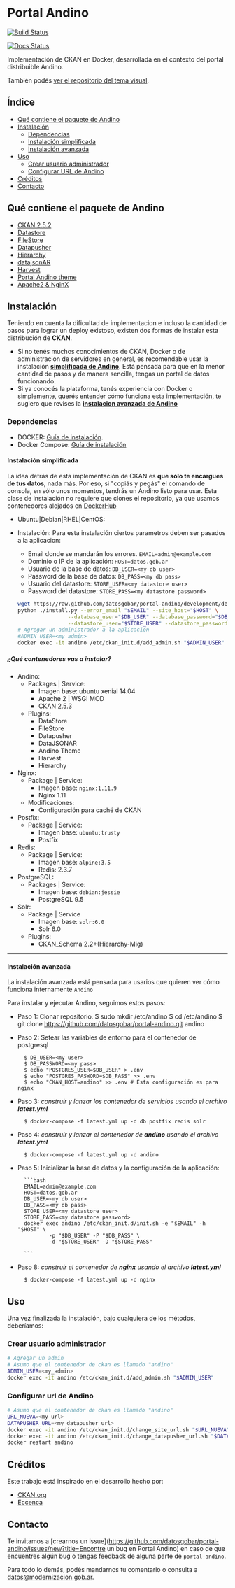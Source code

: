 # Portal Andino

[![Build Status](https://travis-ci.org/datosgobar/portal-andino.svg?branch=master)](https://travis-ci.org/datosgobar/portal-andino)

[![Docs Status](https://readthedocs.org/projects/portal-andino/badge/?version=master)](http://portal-andino.readthedocs.io/es/master/)

Implementación de CKAN en Docker, desarrollada en el contexto del portal distribuible Andino.

También podés [ver el repositorio del tema visual](https://github.com/datosgobar/portal-andino-theme).

## Índice
+ [Qué contiene el paquete de Andino](#qué-contiene-el-paquete-de-andino)
+ [Instalación](#instalación)
	+ [Dependencias](#dependencias)
    + [Instalación simplificada](#instalación-simplificada)
    + [Instalación avanzada](#instalación-avanzada)
+ [Uso](#uso)
	+ [Crear usuario administrador](#crear-usuario-administrador)
	+ [Configurar URL de Andino](#configurar-url-de-andino)
+ [Créditos](#créditos)
+ [Contacto](#contacto)	

## Qué contiene el paquete de Andino

+ [CKAN 2.5.2](http://docs.ckan.org/en/ckan-2.5.2/)
+ [Datastore](http://docs.ckan.org/en/latest/maintaining/datastore.html)
+ [FileStore](http://docs.ckan.org/en/latest/maintaining/filestore.html)
+ [Datapusher](https://github.com/ckan/datapusher)
+ [Hierarchy](https://github.com/datagovuk/ckanext-hierarchy)
+ [datajsonAR](https://github.com/datosgobar/ckanext-datajsonAR)
+ [Harvest](https://github.com/ckan/ckanext-harvest)
+ [Portal Andino theme](https://github.com/datosgobar/portal-andino-theme)
+ [Apache2 & NginX](http://docs.ckan.org/en/ckan-2.5.2/maintaining/installing/deployment.html#install-apache-modwsgi-modrpaf)

## Instalación

Teniendo en cuenta la dificultad de implementacion e incluso la cantidad de pasos para lograr un deploy existoso, existen dos formas de instalar esta distribución de **CKAN**. 

- Si no tenés muchos conocimientos de CKAN, Docker o de administracion de servidores en general, es recomendable usar la instalación **[simplificada  de Andino](#instalacion-simplificada-de-andino)**. Está pensada para que en la menor cantidad de pasos y de manera sencilla, tengas un portal de datos funcionando. 
- Si ya conocés la plataforma, tenés experiencia con Docker o simplemente, querés entender cómo funciona esta implementación, te sugiero que revises la **[instalacion avanzada de Andino](#instalacion-avanzada-de-andino)**

### Dependencias

+ DOCKER: [Guía de instalación](https://docs.docker.com/engine/installation).
+ Docker Compose: [Guía de instalación](https://docs.docker.com/compose/install/)

#### Instalación simplificada

La idea detrás de esta implementación de CKAN es **que sólo te encargues de tus datos**, nada más. Por eso, si "copiás y pegás" el comando de consola, en sólo unos momentos, tendrás un Andino listo para usar.
Esta clase de instalación no requiere que clones el repositorio, ya que usamos contenedores alojados en [DockerHub](https://hub.docker.com/r/datosgobar)

+ Ubuntu|Debian|RHEL|CentOS:

+ Instalación:
Para esta instalación ciertos parametros deben ser pasados a la aplicacion:
    + Email donde se mandarán los errores. `EMAIL=admin@example.com`
    + Dominio o IP de la aplicación: `HOST=datos.gob.ar`
    + Usuario de la base de datos: `DB_USER=<my db user>`
    + Password de la base de datos: `DB_PASS=<my db pass>`
    + Usuario del datastore: `STORE_USER=<my datastore user>`
    + Password del datastore: `STORE_PASS=<my datastore password>`

    ```bash
    wget https://raw.github.com/datosgobar/portal-andino/development/deploy/install.py
    python ./install.py --error_email "$EMAIL" --site_host="$HOST" \
                    --database_user="$DB_USER" --database_password="$DB_PASS" \
                    --datastore_user="$STORE_USER" --datastore_password="$STORE_PASS"
    # Agregar un administrador a la aplicación
    #ADMIN_USER=<my_admin>
    docker exec -it andino /etc/ckan_init.d/add_admin.sh "$ADMIN_USER"
    ```
##### ¿Qué contenedores vas a instalar?

+ Andino:
	+ Packages | Service:
		+ Imagen base: ubuntu xenial 14.04
		+ Apache 2 | WSGI MOD
		+ CKAN 2.5.3
	+ Plugins:
		+ DataStore
		+ FileStore
		+ Datapusher
		+ DataJSONAR
		+ Andino Theme
		+ Harvest
		+ Hierarchy
+ Nginx:
	+ Package | Service:
	    + Imagen base: `nginx:1.11.9`
	    + Nginx 1.11
	+ Modificaciones:
	    + Configuración para caché de CKAN
+ Postfix:
    + Package | Service:
        + Imagen base: `ubuntu:trusty`
        + Postfix
+ Redis:
    + Package | Service:
        + Imagen base: `alpine:3.5`
        + Redis: 2.3.7
+ PostgreSQL:
	+ Packages | Service:
	    + Imagen base: `debian:jessie`
		+ PostgreSQL 9.5
+ Solr:
	+ Package | Service
	    + Imagen base: `solr:6.0`
		+ Solr 6.0
	+ Plugins:
		+ CKAN_Schema 2.2+(Hierarchy-Mig)

---

#### Instalación avanzada

La instalación avanzada está pensada para usarios que quieren ver cómo funciona internamente `Andino`

Para instalar y ejecutar Andino, seguimos estos pasos:

+ Paso 1: Clonar repositorio.
		$ sudo mkdir /etc/andino
		$ cd /etc/andino
		$ git clone https://github.com/datosgobar/portal-andino.git andino
		
+ Paso 2: Setear las variables de entorno para el contenedor de postgresql

        $ DB_USER=<my user>
        $ DB_PASSWORD=<my pass>
        $ echo "POSTGRES_USER=$DB_USER" > .env
        $ echo "POSTGRES_PASWORD=$DB_PASS" >> .env
        $ echo "CKAN_HOST=andino" >> .env # Esta configuración es para nginx
        

+ Paso 3: _construir y lanzar los contenedor de servicios usando el archivo **latest.yml**_

        $ docker-compose -f latest.yml up -d db postfix redis solr        

+ Paso 4: _construir y lanzar el contenedor de **andino** usando el archivo **latest.yml**_

		$ docker-compose -f latest.yml up -d andino
		
+ Paso 5: Inicializar la base de datos y la configuración de la aplicación:
        
        ```bash
        EMAIL=admin@example.com
        HOST=datos.gob.ar
        DB_USER=<my db user>
        DB_PASS=<my db pass>
        STORE_USER=<my datastore user>
        STORE_PASS=<my datastore password>
        docker exec andino /etc/ckan_init.d/init.sh -e "$EMAIL" -h "$HOST" \
                -p "$DB_USER" -P "$DB_PASS" \
                -d "$STORE_USER" -D "$STORE_PASS"
        
        ```

+ Paso 8: _construir el contenedor de **nginx** usando el archivo **latest.yml**_

		$ docker-compose -f latest.yml up -d nginx

## Uso

Una vez finalizada la instalación, bajo cualquiera de los métodos, deberíamos:

### Crear usuario administrador
	
```bash		
# Agregar un admin
# Asumo que el contenedor de ckan es llamado "andino"
ADMIN_USER=<my_admin>        
docker exec -it andino /etc/ckan_init.d/add_admin.sh "$ADMIN_USER"
```

### Configurar url de Andino
```bash
# Asumo que el contenedor de ckan es llamado "andino"
URL_NUEVA=<my url>
DATAPUSHER_URL=<my datapusher url>
docker exec -it andino /etc/ckan_init.d/change_site_url.sh "$URL_NUEVA"
docker exec -it andino /etc/ckan_init.d/change_datapusher_url.sh "$DATAPUHSER_URL"
docker restart andino
```

## Créditos

Este trabajo está inspirado en el desarrollo hecho por:

+ [CKAN.org](https://github.com/ckan/ckan/)
+ [Eccenca](https://github.com/eccenca/ckan-docker)

## Contacto

Te invitamos a [crearnos un issue](https://github.com/datosgobar/portal-andino/issues/new?title=Encontre un bug en Portal Andino) en caso de que encuentres algún bug o tengas feedback de alguna parte de `portal-andino`.

Para todo lo demás, podés mandarnos tu comentario o consulta a [datos@modernizacion.gob.ar](mailto:datos@modernizacion.gob.ar).

